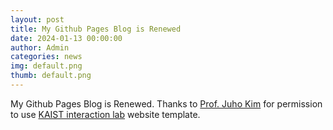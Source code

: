 ```yaml
---
layout: post
title: My Github Pages Blog is Renewed
date: 2024-01-13 00:00:00
author: Admin
categories: news
img: default.png
thumb: default.png
---
```


My Github Pages Blog is Renewed. Thanks to [Prof. Juho Kim](https://juhokim.com/) for permission to use [KAIST interaction lab](https://www.kixlab.org/) website template.